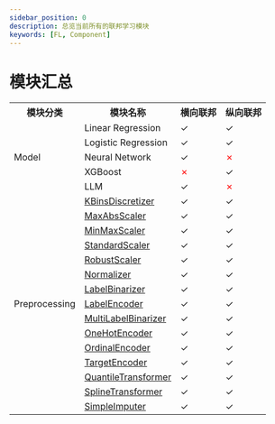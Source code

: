 ```yaml
---
sidebar_position: 0
description: 总览当前所有的联邦学习模块
keywords: [FL, Component]
---
```

# 模块汇总

<table>
    <tr>
        <th>模块分类</th>
        <th>模块名称</th>
        <th>横向联邦</th>
        <th>纵向联邦</th>
    </tr>
    <tr>
        <td rowspan="5">Model</td>
        <td>Linear Regression</td>
        <td>&#x2713;</td>
        <td>&#x2713;</td>
    </tr>
    <tr>
        <td>Logistic Regression</td>
        <td>&#x2713;</td>
        <td>&#x2713;</td>
    </tr>
    <tr>
        <td>Neural Network</td>
        <td>&#x2713;</td>
        <td><font color="red">&#x2717;</font></td>
    </tr>
    <tr>
        <td>XGBoost</td>
        <td><font color="red">&#x2717;</font></td>
        <td>&#x2713;</td>
    </tr>
    <tr>
        <td>LLM</td>
        <td>&#x2713;</td>
        <td><font color="red">&#x2717;</font></td>
    </tr>
    <tr>
        <td rowspan="15">Preprocessing</td>
        <td><a href="https://scikit-learn.org/stable/modules/generated/sklearn.preprocessing.KBinsDiscretizer.html">KBinsDiscretizer</a></td>
        <td>&#x2713;</td>
        <td>&#x2713;</td>
    </tr>
    <tr>
        <td><a href="https://scikit-learn.org/stable/modules/generated/sklearn.preprocessing.MaxAbsScaler.html">MaxAbsScaler</a></td>
        <td>&#x2713;</td>
        <td>&#x2713;</td>
    </tr>
    <tr>
        <td><a href="https://scikit-learn.org/stable/modules/generated/sklearn.preprocessing.MinMaxScaler.html">MinMaxScaler</a></td>
        <td>&#x2713;</td>
        <td>&#x2713;</td>
    </tr>
    <tr>
        <td><a href="https://scikit-learn.org/stable/modules/generated/sklearn.preprocessing.StandardScaler.html">StandardScaler</a></td>
        <td>&#x2713;</td>
        <td>&#x2713;</td>
    </tr>
    <tr>
        <td><a href="https://scikit-learn.org/stable/modules/generated/sklearn.preprocessing.RobustScaler.html">RobustScaler</a></td>
        <td>&#x2713;</td>
        <td>&#x2713;</td>
    </tr>
    <tr>
        <td><a href="https://scikit-learn.org/stable/modules/generated/sklearn.preprocessing.Normalizer.html">Normalizer</a></td>
        <td>&#x2713;</td>
        <td>&#x2713;</td>
    </tr>
    <tr>
        <td><a href="https://scikit-learn.org/stable/modules/generated/sklearn.preprocessing.LabelBinarizer.html">LabelBinarizer</a></td>
        <td>&#x2713;</td>
        <td>&#x2713;</td>
    </tr>
    <tr>
        <td><a href="https://scikit-learn.org/stable/modules/generated/sklearn.preprocessing.LabelEncoder.html">LabelEncoder</a></td>
        <td>&#x2713;</td>
        <td>&#x2713;</td>
    </tr>
    <tr>
        <td><a href="https://scikit-learn.org/stable/modules/generated/sklearn.preprocessing.MultiLabelBinarizer.html">MultiLabelBinarizer</a></td>
        <td>&#x2713;</td>
        <td>&#x2713;</td>
    </tr>
    <tr>
        <td><a href="https://scikit-learn.org/stable/modules/generated/sklearn.preprocessing.OneHotEncoder.html">OneHotEncoder</a></td>
        <td>&#x2713;</td>
        <td>&#x2713;</td>
    </tr>
    <tr>
        <td><a href="https://scikit-learn.org/stable/modules/generated/sklearn.preprocessing.OrdinalEncoder.html">OrdinalEncoder</a></td>
        <td>&#x2713;</td>
        <td>&#x2713;</td>
    </tr>
    <tr>
        <td><a href="https://scikit-learn.org/stable/modules/generated/sklearn.preprocessing.TargetEncoder.html">TargetEncoder</a></td>
        <td>&#x2713;</td>
        <td>&#x2713;</td>
    </tr>
    <tr>
        <td><a href="https://scikit-learn.org/stable/modules/generated/sklearn.preprocessing.QuantileTransformer.html">QuantileTransformer</a></td>
        <td>&#x2713;</td>
        <td>&#x2713;</td>
    </tr>
    <tr>
        <td><a href="https://scikit-learn.org/stable/modules/generated/sklearn.preprocessing.SplineTransformer.html">SplineTransformer</a></td>
        <td>&#x2713;</td>
        <td>&#x2713;</td>
    </tr>
    <tr>
        <td><a href="https://scikit-learn.org/stable/modules/generated/sklearn.impute.SimpleImputer.html">SimpleImputer</a></td>
        <td>&#x2713;</td>
        <td>&#x2713;</td>
    </tr>
</table>
